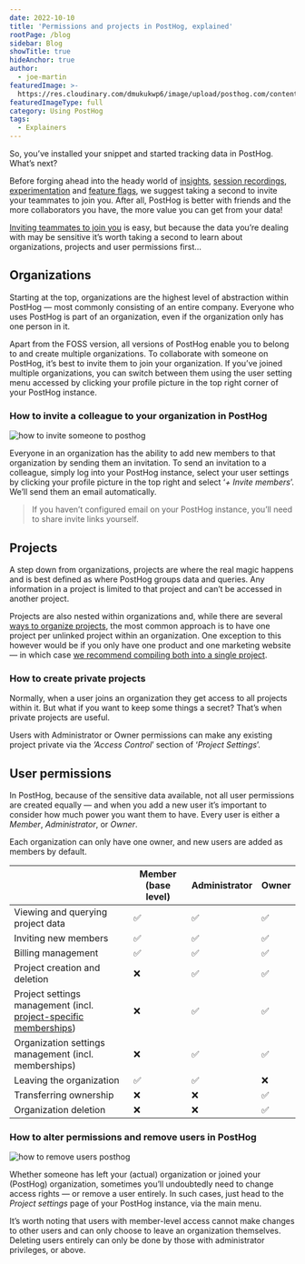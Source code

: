 ```yaml
---
date: 2022-10-10
title: 'Permissions and projects in PostHog, explained'
rootPage: /blog
sidebar: Blog
showTitle: true
hideAnchor: true
author:
  - joe-martin
featuredImage: >-
  https://res.cloudinary.com/dmukukwp6/image/upload/posthog.com/contents/images/blog/posthog-blog-image.png
featuredImageType: full
category: Using PostHog
tags:
  - Explainers
---
```


So, you’ve installed your snippet and started tracking data in PostHog. What’s next? 

Before forging ahead into the heady world of [insights](/manual/funnels), [session recordings](/manual/recordings), [experimentation](/manual/experimentation) and [feature flags](/manual/feature-flags), we suggest taking a second to invite your teammates to join you. After all, PostHog is better with friends and the more collaborators you have, the more value you can get from your data!

[Inviting teammates to join you](/docs/settings/organizations#adding-new-members) is easy, but because the data you’re dealing with may be sensitive it’s worth taking a second to learn about organizations, projects and user permissions first…

## Organizations
Starting at the top, organizations are the highest level of abstraction within PostHog — most commonly consisting of an entire company. Everyone who uses PostHog is part of an organization, even if the organization only has one person in it. 

Apart from the FOSS version, all versions of PostHog enable you to belong to and create multiple organizations. To collaborate with someone on PostHog, it’s best to invite them to join your organization. If you’ve joined multiple organizations, you can switch between them using the user setting menu accessed by clicking your profile picture in the top right corner of your PostHog instance.

### How to invite a colleague to your organization in PostHog
![how to invite someone to posthog](https://res.cloudinary.com/dmukukwp6/image/upload/v1710055416/posthog.com/contents/images/blog/activation-checklist-images/posthog-invite.png)

Everyone in an organization has the ability to add new members to that organization by sending them an invitation. To send an invitation to a colleague, simply log into your PostHog instance, select your user settings by clicking your profile picture in the top right and select ‘_+ Invite members_’. We’ll send them an email automatically.

> If you haven’t configured email on your PostHog instance, you’ll need to share invite links yourself.

## Projects
A step down from organizations, projects are where the real magic happens and is best defined as where PostHog groups data and queries. Any information in a project is limited to that project and can’t be accessed in another project. 

Projects are also nested within organizations and, while there are several [ways to organize projects](/docs/settings/projects), the most common approach is to have one project per unlinked project within an organization. One exception to this however would be if you only have one product and one marketing website — in which case [we recommend compiling both into a single project](/blog/track-your-website-with-posthog).

### How to create private projects
Normally, when a user joins an organization they get access to all projects within it. But what if you want to keep some things a secret? That’s when private projects are useful. 

Users with Administrator or Owner permissions can make any existing project private via the _’Access Control_’ section of ‘_Project Settings_’. 

## User permissions
In PostHog, because of the sensitive data available, not all user permissions are created equally — and when you add a new user it’s important to consider how much power you want them to have. Every user is either a _Member_, _Administrator_, or _Owner_. 

Each organization can only have one owner, and new users are added as members by default.

|                                                                                       | Member (base level) | Administrator | Owner |
| ------------------------------------------------------------------------------------- | ------------------- | ------------- | ----- |
| Viewing and querying project data                                                     | ✅                  | ✅            | ✅    |
| Inviting new members                                                                  | ✅                  | ✅            | ✅    |
| Billing management                                                                    | ✅                  | ✅            | ✅    |
| Project creation and deletion                                                         | ❌                  | ✅            | ✅    |
| Project settings management (incl. [project-specific memberships](#private-projects)) | ❌                  | ✅            | ✅    |
| Organization settings management (incl. memberships)                                  | ❌                  | ✅            | ✅    |
| Leaving the organization                                                              | ✅                  | ✅            | ❌    |
| Transferring ownership                                                                | ❌                  | ❌            | ✅    |
| Organization deletion                                                                 | ❌                  | ❌            | ✅    |

### How to alter permissions and remove users in PostHog

![how to remove users posthog](https://res.cloudinary.com/dmukukwp6/image/upload/v1710055416/posthog.com/contents/images/blog/activation-checklist-images/how-to-remove-users.png)

Whether someone has left your (actual) organization or joined your (PostHog) organization, sometimes you’ll undoubtedly need to change access rights — or remove a user entirely. In such cases, just head to the _Project settings_ page of your PostHog instance, via the main menu. 

It’s worth noting that users with member-level access cannot make changes to other users and can only choose to leave an organization themselves. Deleting users entirely can only be done by those with administrator privileges, or above. 

<NewsletterForm />
